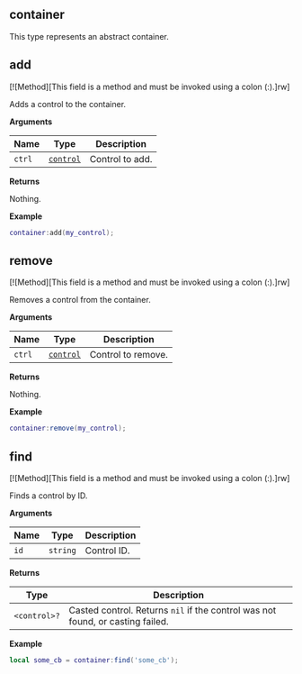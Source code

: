## container

This type represents an abstract container.

## add

[![Method][This field is a method and must be invoked using a colon (:).]rw]

Adds a control to the container.

**Arguments**

| Name | Type | Description |
| ---- | ---- | ----------- |
| `ctrl` | [`control`](https://lua.fatality.win/control.html "This type represents an abstract GUI control.") | Control to add. |

**Returns**

Nothing.

**Example**

```lua
container:add(my_control);
```

## remove

[![Method][This field is a method and must be invoked using a colon (:).]rw]

Removes a control from the container.

**Arguments**

| Name | Type | Description |
| ---- | ---- | ----------- |
| `ctrl` | [`control`](https://lua.fatality.win/control.html "This type represents an abstract GUI control.") | Control to remove. |

**Returns**

Nothing.

**Example**

```lua
container:remove(my_control);
```

## find

[![Method][This field is a method and must be invoked using a colon (:).]rw]

Finds a control by ID.

**Arguments**

| Name | Type | Description |
| ---- | ---- | ----------- |
| `id` | `string` | Control ID. |

**Returns**

| Type | Description |
| ---- | ----------- |
| `<control>?` | Casted control. Returns `nil` if the control was not found, or casting failed. |

**Example**

```lua
local some_cb = container:find('some_cb');
```